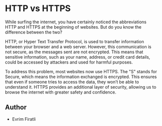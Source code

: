 # HTTP vs HTTPS

While surfing the internet, you have certainly noticed the abbreviations HTTP and HTTPS at the beginning of websites. But do you know the difference between the two?

HTTP, or Hyper Text Transfer Protocol, is used to transfer information between your browser and a web server. However, this communication is not secure, as the messages sent are not encrypted. This means that sensitive information, such as your name, address, or credit card details, could be accessed by attackers and used for harmful purposes.

To address this problem, most websites now use HTTPS. The "S" stands for Secure, which means the information exchanged is encrypted. This ensures that even if someone tries to access the data, they won’t be able to understand it. HTTPS provides an additional layer of security, allowing us to browse the internet with greater safety and confidence.

## Author
- Evrim Firatli
